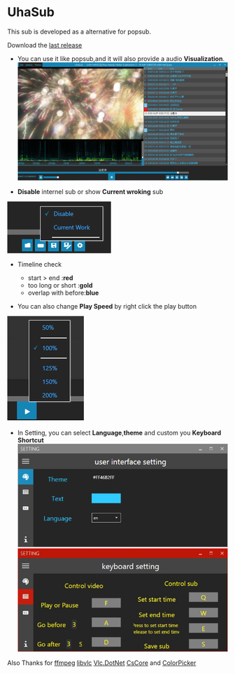 UhaSub
======
This sub is developed as a alternative for popsub.

Download the [last release](./pri/uhasub.zip)

* You can use it like popsub,and it will also provide a audio **Visualization**.
![main view](./pri/main.PNG)

* **Disable** internel sub or show **Current wroking** sub

![select showing sub](./pri/sub.PNG)

* Timeline check 
    * start > end        :**red**
    * too long or short  :**gold**
    * overlap with before:**blue**
    
* You can also change **Play Speed** by right click the play button

![change play speed](./pri/speed.PNG)

* In Setting, you can select **Language**,**theme** and custom you **Keyboard Shortcut**
![UI Setting](./pri/setting.PNG) ![Keyboard Shortcut](./pri/key.PNG)

Also Thanks for [ffmpeg](https://ffmpeg.org) [libvlc](www.videolan.org/) [Vlc.DotNet](https://github.com/ZeBobo5/Vlc.DotNet) [CsCore](https://github.com/filoe/cscore) and [ColorPicker](https://github.com/AndreasLill/ColorPickerWPF)
